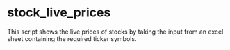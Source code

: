 # stock_live_prices
This script shows the live prices of stocks by taking the input from an excel sheet containing the required ticker symbols.
